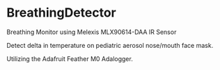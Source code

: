 # BreathingDetector
Breathing Monitor using Melexis MLX90614-DAA IR Sensor

Detect delta in temperature on pediatric aerosol nose/mouth face mask.

Utilizing the Adafruit Feather M0 Adalogger.


